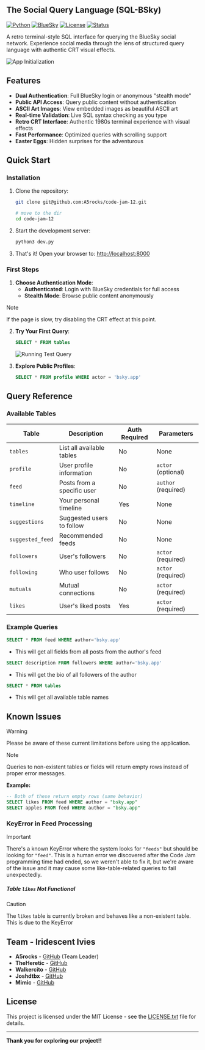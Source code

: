 ## The Social Query Language (SQL-BSky)

[![Python](https://img.shields.io/badge/Python-3.12+-blue.svg)](https://python.org)
[![BlueSky](https://img.shields.io/badge/BlueSky-AT_Protocol-00D4FF.svg)](https://bsky.app)
[![License](https://img.shields.io/badge/License-MIT-green.svg)](LICENSE.txt)
[![Status](https://img.shields.io/badge/Status-Active-brightgreen.svg)]()

A retro terminal-style SQL interface for querying the BlueSky social network. Experience social media through the lens of structured query language with authentic CRT visual effects.

![App Initialization](assets/Init_sql_app.gif)

## Features

- **Dual Authentication**: Full BlueSky login or anonymous "stealth mode"
- **Public API Access**: Query public content without authentication
- **ASCII Art Images**: View embedded images as beautiful ASCII art
- **Real-time Validation**: Live SQL syntax checking as you type
- **Retro CRT Interface**: Authentic 1980s terminal experience with visual effects
- **Fast Performance**: Optimized queries with scrolling support
- **Easter Eggs**: Hidden surprises for the adventurous

## Quick Start

### Installation

1. Clone the repository:
   ```bash
   git clone git@github.com:A5rocks/code-jam-12.git

   # move to the dir
   cd code-jam-12
   ```
2. Start the development server:
   ```bash
   python3 dev.py
   ```

3. That's it! Open your browser to: [http://localhost:8000](http://localhost:8000)

### First Steps

1. **Choose Authentication Mode**:
   - **Authenticated**: Login with BlueSky credentials for full access
   - **Stealth Mode**: Browse public content anonymously

> [!NOTE]
> If the page is slow, try disabling the CRT effect at this point.

2. **Try Your First Query**:
   ```sql
   SELECT * FROM tables
   ```

   ![Running Test Query](assets/run_test_query.gif)

3. **Explore Public Profiles**:
   ```sql
   SELECT * FROM profile WHERE actor = 'bsky.app'
   ```

## Query Reference

### Available Tables

| Table | Description | Auth Required | Parameters |
|-------|-------------|---------------|------------|
| `tables` | List all available tables | No | None |
| `profile` | User profile information | No | `actor` (optional) |
| `feed` | Posts from a specific user | No | `author` (required) |
| `timeline` | Your personal timeline | Yes | None |
| `suggestions` | Suggested users to follow | No | None |
| `suggested_feed` | Recommended feeds | No | None |
| `followers` | User's followers | No | `actor` (required) |
| `following` | Who user follows | No | `actor` (required) |
| `mutuals` | Mutual connections | No | `actor` (required) |
| `likes` | User's liked posts | Yes | `actor` (required) |

### Example Queries

```sql
SELECT * FROM feed WHERE author='bsky.app'
```
- This will get all fields from all posts from the author's feed

```sql
SELECT description FROM followers WHERE author='bsky.app'
```
- This will get the bio of all followers of the author

```sql
SELECT * FROM tables
```
- This will get all available table names

## Known Issues

> [!WARNING]  
> Please be aware of these current limitations before using the application.

> [!NOTE]  
> Queries to non-existent tables or fields will return empty rows instead of proper error messages.

**Example:**
```sql
-- Both of these return empty rows (same behavior)
SELECT likes FROM feed WHERE author = "bsky.app"
SELECT apples FROM feed WHERE author = "bsky.app"
```

### KeyError in Feed Processing  
> [!IMPORTANT]  
> There's a known KeyError where the system looks for `"feeds"` but should be looking for `"feed"`. This is a human error we discovered after the Code Jam programming time had ended, so we weren't able to fix it, but we're aware of the issue and it may cause some like-table-related queries to fail unexpectedly.

##### Table `likes` Not Functional
> [!CAUTION]
> The `likes` table is currently broken and behaves like a non-existent table. This is due to the KeyError
## Team - Iridescent Ivies

- **A5rocks** - [GitHub](https://github.com/A5rocks) (Team Leader)
- **TheHeretic** - [GitHub](https://github.com/DannyTheHeretic)
- **Walkercito** - [GitHub](https://github.com/Walkercito)
- **Joshdtbx** - [GitHub](https://github.com/giplgwm)
- **Mimic** - [GitHub](https://github.com/Drakariboo)

## License

This project is licensed under the MIT License - see the [LICENSE.txt](LICENSE.txt) file for details.

---

**Thank you for exploring our project!!**
